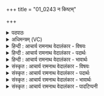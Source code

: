+++
title = "01_0243 न किष्टम्"

+++
<details><summary>पदपाठः</summary>

नः꣢। किः꣣। तम्꣢। क꣡र्म꣢꣯णा। न꣣शत्। यः꣢। च꣣का꣡र꣢। स꣣दा꣡वृ꣢धम्। स꣣दा꣢। वृ꣣धम्। इ꣡न्द्र꣢꣯म्। न। य꣣ज्ञैः꣢। र्वि꣣श्व꣡गू꣢र्तम्। वि꣣श्व꣢। गू꣣र्तम्। ऋ꣡भ्व꣢꣯सम्। अ꣡धृ꣢꣯ष्टम्। अ। धृ꣣ष्टम्। धृष्णु꣢म्। ओ꣡ज꣢꣯सा। २४३।
</details>

<details><summary>अधिमन्त्रम् (VC)</summary>

- इन्द्रः
- पुरुहन्मा आङ्गिरसः
- बृहती
- मध्यमः
- ऐन्द्रं काण्डम्
</details>

<details><summary>हिन्दी : आचार्य रामनाथ वेदालंकार - विषयः</summary>

अगले मन्त्र में परमात्मा की महिमा का वर्णन है।
</details>

<details><summary>हिन्दी : आचार्य रामनाथ वेदालंकार - पदार्थः</summary>

पदार्थान्वयभाषाः -  (यः) जो मनुष्य (चकार) महत्त्वपूर्ण कर्मों को करता है, वह भी (तम्) उस प्रसिद्ध (सदावृधम्) सदा बढ़ानेवाले, (विश्वगूर्तम्) सबसे स्तुति किये जानेवाले, (ऋभ्वसम्) बहुत विशाल अर्थात् सर्वव्यापक, सूर्य-किरणों को चन्द्रादिलोकों में भेजनेवाले, (अधृष्टम्) किसी से पराजित न होनेवाले, और (ओजसा) अपने बल से (धृष्णुम्) कामादि शत्रुओं को परास्त करनेवाले, (इन्द्रम्) परमेश्वर की (नकिः) न तो (कर्मणा) वीरतापूर्ण कर्म में, (न) न ही (यज्ञैः) परोपकार आदि यज्ञों में (नशत्) बराबरी कर सकता है ॥१॥
</details>

<details><summary>हिन्दी : आचार्य रामनाथ वेदालंकार - भावार्थः</summary>

भावार्थभाषाः -  संसार में परमेश्वर के जो वीरतापूर्ण कार्य और परोपकार के कार्य हैं, उनमें उसकी बराबरी का या उससे अधिक न कोई उत्पन्न हुआ है, न भविष्य में उत्पन्न होगा ॥१॥
</details>

<details><summary>संस्कृत : आचार्य रामनाथ वेदालंकार - विषयः</summary>

अथ परमात्मनो महिमानमाह।
</details>

<details><summary>संस्कृत : आचार्य रामनाथ वेदालंकार - पदार्थः</summary>

पदार्थान्वयभाषाः -  यः मनुष्यः (चकार) महत्त्वपूर्णानि कर्माणि करोति, सोऽपि (तम्) प्रसिद्धम् (सदावृधम्) सदा वर्धयितारम्, (विश्वगूर्तम्२) सर्वैः स्तुतम्। गूर्तम् इति गृणातेः स्तुत्यर्थस्य निष्ठायां रूपम्। ‘बहुलं छन्दसि’ अ० ७।१।१०३ इति धातोः ऋकारस्य उकारादेशः। (ऋभ्वसम्३) उरुभूतम्, सूर्यकिरणानां चन्द्रादिलोकेषु प्रक्षेप्तारं वा। ऋभ्वम् उरुभूतम् इति यास्कः। नि० ११।१९। ऋभ्व एव ऋभ्वसः, स्वार्थे बाहुलकादौणादिकोऽसच् प्रत्ययः। यद्वा ऋभवः सूर्यरश्मयः, तान् पृथिवीचन्द्रमङ्गलादिलोकेषु अस्यति क्षिपतीति तम्। आदित्यरश्मयोऽपि ऋभव उच्यन्ते इति निरुक्तम्। ११।१४। (अधृष्टम्) केनापि अनभिभूतम्, (ओजसा) स्वबलेन (धृष्णुम्) कामादिशत्रूणां धर्षकम् (इन्द्रम्) परमेश्वरम् (नकिः) नैव (कर्मणा) वीरतापूर्णेन कृत्येन, (न) नापि (यज्ञैः) परोपकारादिभिः (नशत्) व्याप्नोति, तत्तुल्यो भवितुर्महति। नशत् इति व्याप्तिकर्मसु पठितम्। निघं० २।१८। ॥१॥
</details>

<details><summary>संस्कृत : आचार्य रामनाथ वेदालंकार - भावार्थः</summary>

भावार्थभाषाः -  जगति परमेश्वरस्य यानि वीरकृत्यानि परोपकारकर्माणि च सन्ति तेषु तत्तुल्यस्तदधिको वान्यः कोऽपि न जातो न जनिष्यते ॥१॥
</details>

<details><summary>संस्कृत : आचार्य रामनाथ वेदालंकार - पादटिप्पनी</summary>

टिप्पणी:   १. ऋ० ८।७०।३, अथ० २०।९२।१८। उभयत्र ‘धृष्णुमोजसा’ इत्यत्र ‘धृष्ण्वोजसम्’ इति पाठः। साम० ११५५। २. विश्वैः स्तुतम्, गृणातेर्गूर्तः—इति भ०। सर्वैः स्तुतम्—इति सा०। ३. महान्तम्—इति वि०, सा०। महान्तम्, ऋभु भवति इति ऋभ्वसः—इति भ०। (ऋभ्वसम्) उरु भासमानम्। उरुभासम् इत्यस्य पृषोदरादित्वात् ऋभ्वसादेशः—इति ऋ० १।५६।१ भाष्ये सा०।
</details>